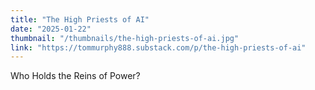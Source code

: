 ```yaml
---
title: "The High Priests of AI"
date: "2025-01-22"
thumbnail: "/thumbnails/the-high-priests-of-ai.jpg"
link: "https://tommurphy888.substack.com/p/the-high-priests-of-ai"
---
```

Who Holds the Reins of Power?